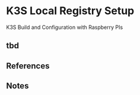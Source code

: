 # K3S Local Registry Setup

K3S Build and Configuration with Raspberry PIs

## tbd

## References

## Notes
